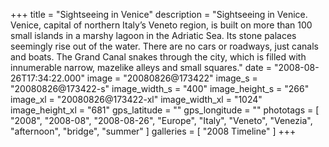 +++
title = "Sightseeing in Venice"
description = "Sightseeing in Venice. Venice, capital of northern Italy’s Veneto region, is built on more than 100 small islands in a marshy lagoon in the Adriatic Sea. Its stone palaces seemingly rise out of the water. There are no cars or roadways, just canals and boats. The Grand Canal snakes through the city, which is filled with innumerable narrow, mazelike alleys and small squares."
date = "2008-08-26T17:34:22.000"
image = "20080826@173422"
image_s = "20080826@173422-s"
image_width_s = "400"
image_height_s = "266"
image_xl = "20080826@173422-xl"
image_width_xl = "1024"
image_height_xl = "681"
gps_latitude = ""
gps_longitude = ""
phototags = [ "2008", "2008-08", "2008-08-26", "Europe", "Italy", "Veneto", "Venezia", "afternoon", "bridge", "summer" ]
galleries = [ "2008 Timeline" ]
+++
